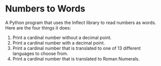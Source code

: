 # Numbers to Words
A Python program that uses the Inflect library to read numbers as words.
Here are the four things it does:
1. Print a cardinal number without a decimal point.
2. Print a cardinal number with a decimal point.
3. Print a cardinal number that is translated to one of 13 different languages to choose from.
4. Print a cardinal number that is translated to Roman Numerals.
